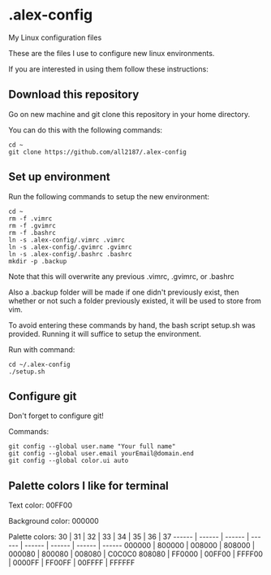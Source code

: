 # .alex-config
My Linux configuration files


These are the files I use to configure new linux environments.

If you are interested in using them follow these instructions:

## Download this repository

Go on new machine and git clone this repository in your home directory.

You can do this with the following commands:  

```
cd ~
git clone https://github.com/all2187/.alex-config  
```

## Set up environment

Run the following commands to setup the new environment:  

```
cd ~  
rm -f .vimrc  
rm -f .gvimrc  
rm -f .bashrc  
ln -s .alex-config/.vimrc .vimrc  
ln -s .alex-config/.gvimrc .gvimrc  
ln -s .alex-config/.bashrc .bashrc  
mkdir -p .backup  
```

Note that this will overwrite any previous .vimrc, .gvimrc, or .bashrc

Also a .backup folder will be made if one didn't previously exist, then whether or not such a folder previously existed, it will be used to store from vim.

To avoid entering these commands by hand, the bash script setup.sh was provided. Running it will suffice to setup the environment.  

Run with command:  
```
cd ~/.alex-config  
./setup.sh
```

## Configure git

Don't forget to configure git!  

Commands:  

```
git config --global user.name "Your full name"  
git config --global user.email yourEmail@domain.end  
git config --global color.ui auto  
```

## Palette colors I like for terminal
Text color:             00FF00

Background color:       000000

Palette colors:
30 | 31 | 32 | 33 | 34 | 35 | 36 | 37 
------ | ------ | ------ | ------ | ------ | ------ | ------ | ------
000000 | 800000 | 008000 | 808000 | 000080 | 800080 | 008080 | C0C0C0
808080 | FF0000 | 00FF00 | FFFF00 | 0000FF | FF00FF | 00FFFF | FFFFFF







